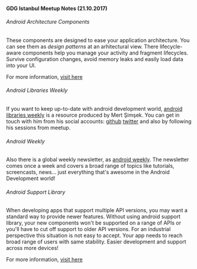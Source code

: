 #### GDG Istanbul Meetup Notes (21.10.2017)

###### Android Architecture Components

These components are designed to ease your application architecture. You can see them as *design patterns* at an arhitectural view. There lifecycle-aware components help you manage your activity and fragment lifecycles. Survive configuration changes, avoid memory leaks and easily load data into your UI.

For more information, [visit here](https://developer.android.com/topic/libraries/architecture/index.html)

###### Android Libraries Weekly

If you want to keep up-to-date with android development world, [android libraries weekly](https://medium.com/android-libraries-weekly) is a resource produced by Mert Şimşek. You can get in touch with him from his social accounts: [github](https://github.com/iammert) [twitter](https://twitter.com/mertsimsek_) and also by following his sessions from meetup.

###### Android Weekly

Also there is a global weekly newsletter, as [android weekly](http://androidweekly.net/).  The newsletter comes once a week and covers a broad range of topics like tutorials, screencasts, news... just everything that's awesome in the Android Development world! 

###### Android Support Library

When developing apps that support multiple API versions, you may want a standard way to provide newer features. Without using android support library, your new components won't be supported on a range of APIs or you'll have to cut off support to older API versions. For an industrial perspective this situation is not easy to accept. Your app needs to reach broad range of users with same stability. Easier development and support across more devices!

For more information, [visit here](https://developer.android.com/topic/libraries/support-library/index.html)



